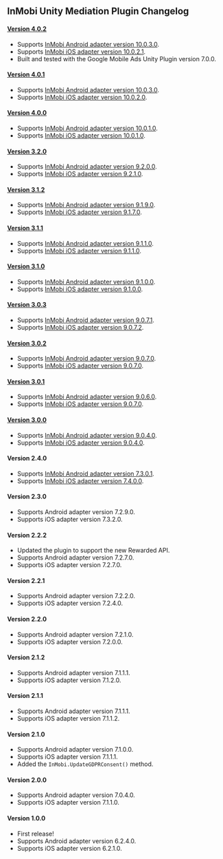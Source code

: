 ## InMobi Unity Mediation Plugin Changelog

#### [Version 4.0.2](https://dl.google.com/googleadmobadssdk/mediation/unity/inmobi/InMobiUnityAdapter-4.0.2.zip)

- Supports [InMobi Android adapter version 10.0.3.0](https://github.com/googleads/googleads-mobile-android-mediation/blob/master/ThirdPartyAdapters/inmobi/CHANGELOG.md#version-10030).
- Supports [InMobi iOS adapter version 10.0.2.1](https://github.com/googleads/googleads-mobile-ios-mediation/blob/master/adapters/InMobi/CHANGELOG.md#version-10021).
- Built and tested with the Google Mobile Ads Unity Plugin version 7.0.0.

#### [Version 4.0.1](https://dl.google.com/googleadmobadssdk/mediation/unity/inmobi/InMobiUnityAdapter-4.0.1.zip)

- Supports [InMobi Android adapter version 10.0.3.0](https://github.com/googleads/googleads-mobile-android-mediation/blob/master/ThirdPartyAdapters/inmobi/CHANGELOG.md#version-10030).
- Supports [InMobi iOS adapter version 10.0.2.0](https://github.com/googleads/googleads-mobile-ios-mediation/blob/master/adapters/InMobi/CHANGELOG.md#version-10020).

#### [Version 4.0.0](https://dl.google.com/googleadmobadssdk/mediation/unity/inmobi/InMobiUnityAdapter-4.0.0.zip)

- Supports [InMobi Android adapter version 10.0.1.0](https://github.com/googleads/googleads-mobile-android-mediation/blob/master/ThirdPartyAdapters/inmobi/CHANGELOG.md#version-10010).
- Supports [InMobi iOS adapter version 10.0.1.0](https://github.com/googleads/googleads-mobile-ios-mediation/blob/master/adapters/InMobi/CHANGELOG.md#version-10010).

#### [Version 3.2.0](https://dl.google.com/googleadmobadssdk/mediation/unity/inmobi/InMobiUnityAdapter-3.2.0.zip)

- Supports [InMobi Android adapter version 9.2.0.0](https://github.com/googleads/googleads-mobile-android-mediation/blob/master/ThirdPartyAdapters/inmobi/CHANGELOG.md#version-9200).
- Supports [InMobi iOS adapter version 9.2.1.0](https://github.com/googleads/googleads-mobile-ios-mediation/blob/master/adapters/InMobi/CHANGELOG.md#version-9210).

#### [Version 3.1.2](https://dl.google.com/googleadmobadssdk/mediation/unity/inmobi/InMobiUnityAdapter-3.1.2.zip)

- Supports [InMobi Android adapter version 9.1.9.0](https://github.com/googleads/googleads-mobile-android-mediation/blob/master/ThirdPartyAdapters/inmobi/CHANGELOG.md#version-9190).
- Supports [InMobi iOS adapter version 9.1.7.0](https://github.com/googleads/googleads-mobile-ios-mediation/blob/master/adapters/InMobi/CHANGELOG.md#version-9170).

#### [Version 3.1.1](https://dl.google.com/googleadmobadssdk/mediation/unity/inmobi/InMobiUnityAdapter-3.1.1.zip)

- Supports [InMobi Android adapter version 9.1.1.0](https://github.com/googleads/googleads-mobile-android-mediation/blob/master/ThirdPartyAdapters/inmobi/CHANGELOG.md#version-9110).
- Supports [InMobi iOS adapter version 9.1.1.0](https://github.com/googleads/googleads-mobile-ios-mediation/blob/master/adapters/InMobi/CHANGELOG.md#version-9110).

#### [Version 3.1.0](https://dl.google.com/googleadmobadssdk/mediation/unity/inmobi/InMobiUnityAdapter-3.1.0.zip)

- Supports [InMobi Android adapter version 9.1.0.0](https://github.com/googleads/googleads-mobile-android-mediation/blob/master/ThirdPartyAdapters/inmobi/CHANGELOG.md#version-9100).
- Supports [InMobi iOS adapter version 9.1.0.0](https://github.com/googleads/googleads-mobile-ios-mediation/blob/master/adapters/InMobi/CHANGELOG.md#version-9100).

#### [Version 3.0.3](https://dl.google.com/googleadmobadssdk/mediation/unity/inmobi/InMobiUnityAdapter-3.0.3.zip)

- Supports [InMobi Android adapter version 9.0.7.1](https://github.com/googleads/googleads-mobile-android-mediation/blob/master/ThirdPartyAdapters/inmobi/CHANGELOG.md#version-9071).
- Supports [InMobi iOS adapter version 9.0.7.2](https://github.com/googleads/googleads-mobile-ios-mediation/blob/master/adapters/InMobi/CHANGELOG.md#version-9072).

#### [Version 3.0.2](https://dl.google.com/googleadmobadssdk/mediation/unity/inmobi/InMobiUnityAdapter-3.0.2.zip)

- Supports [InMobi Android adapter version 9.0.7.0](https://github.com/googleads/googleads-mobile-android-mediation/blob/master/ThirdPartyAdapters/inmobi/CHANGELOG.md#version-9070).
- Supports [InMobi iOS adapter version 9.0.7.0](https://github.com/googleads/googleads-mobile-ios-mediation/blob/master/adapters/InMobi/CHANGELOG.md#version-9070).

#### [Version 3.0.1](https://dl.google.com/googleadmobadssdk/mediation/unity/inmobi/InMobiUnityAdapter-3.0.1.zip)

- Supports [InMobi Android adapter version 9.0.6.0](https://github.com/googleads/googleads-mobile-android-mediation/blob/master/ThirdPartyAdapters/inmobi/CHANGELOG.md#version-9060).
- Supports [InMobi iOS adapter version 9.0.7.0](https://github.com/googleads/googleads-mobile-ios-mediation/blob/master/adapters/InMobi/CHANGELOG.md#version-9070).

#### [Version 3.0.0](https://dl.google.com/googleadmobadssdk/mediation/unity/inmobi/InMobiUnityAdapter-3.0.0.zip)

- Supports [InMobi Android adapter version 9.0.4.0](https://github.com/googleads/googleads-mobile-android-mediation/blob/master/ThirdPartyAdapters/inmobi/CHANGELOG.md#version-9040).
- Supports [InMobi iOS adapter version 9.0.4.0](https://github.com/googleads/googleads-mobile-ios-mediation/blob/master/adapters/InMobi/CHANGELOG.md#version-9040).

#### Version 2.4.0

- Supports [InMobi Android adapter version 7.3.0.1](https://github.com/googleads/googleads-mobile-android-mediation/blob/master/ThirdPartyAdapters/inmobi/CHANGELOG.md#version-7301).
- Supports [InMobi iOS adapter version 7.4.0.0](https://github.com/googleads/googleads-mobile-ios-mediation/blob/master/adapters/InMobi/CHANGELOG.md#version-7400).

#### Version 2.3.0

- Supports Android adapter version 7.2.9.0.
- Supports iOS adapter version 7.3.2.0.

#### Version 2.2.2

- Updated the plugin to support the new Rewarded API.
- Supports Android adapter version 7.2.7.0.
- Supports iOS adapter version 7.2.7.0.

#### Version 2.2.1

- Supports Android adapter version 7.2.2.0.
- Supports iOS adapter version 7.2.4.0.

#### Version 2.2.0

- Supports Android adapter version 7.2.1.0.
- Supports iOS adapter version 7.2.0.0.

#### Version 2.1.2

- Supports Android adapter version 7.1.1.1.
- Supports iOS adapter version 7.1.2.0.

#### Version 2.1.1

- Supports Android adapter version 7.1.1.1.
- Supports iOS adapter version 7.1.1.2.

#### Version 2.1.0

- Supports Android adapter version 7.1.0.0.
- Supports iOS adapter version 7.1.1.1.
- Added the `InMobi.UpdateGDPRConsent()` method.

#### Version 2.0.0

- Supports Android adapter version 7.0.4.0.
- Supports iOS adapter version 7.1.1.0.

#### Version 1.0.0

- First release!
- Supports Android adapter version 6.2.4.0.
- Supports iOS adapter version 6.2.1.0.
